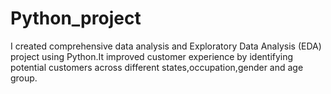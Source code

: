 # Python_project
I created comprehensive data analysis and Exploratory Data Analysis (EDA) project using Python.It improved customer experience by identifying potential customers across different states,occupation,gender and age group.
